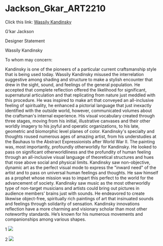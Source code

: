 # Jackson_Gkar_ART2210


Click this link: [Wassily Kandinsky](https://gmanski504.github.io/Jackson_Gkar_ART2210/Jackson_Gkar_ART2210_Self-portrait_Fall2019/Jackson_Gkar_ART2210_Self-portrait_Fall2019/JackSept162019-1.html)


G’kar Jackson

Designer Statement

Wassily Kandinsky

To whom may concern:

Kandinsky is one of the pioneers of a particular current craftsmanship style that is being used today. Wassily Kandinsky misused the interrelation suggestive among shading and structure to make a stylish encounter that drew in the sight, sound, and feelings of the general population. He accepted that complete reflection offered the likelihood for significant, supernatural articulation and that replicating from nature just meddled with this procedure. He was inspired to make art that conveyed an all-inclusive feeling of spirituality, he enhanced a pictorial language that just inexactly identified with the outside world, however, communicated volumes about the craftsman's internal experience. His visual vocabulary created through three stages, moving from his initial, illustrative canvases and their other worldly imagery to his joyful and operatic organizations, to his late, geometric and biomorphic level planes of color. Kandinsky's specialty and thoughts roused numerous ages of amazing artist, from his understudies at the Bauhaus to the Abstract Expressionists after World War II. The painting was, most importantly, profoundly otherworldly for Kandinsky. He looked to pass on significant otherworldliness and the profundity of human feeling through an all-inclusive visual language of theoretical structures and hues that rose above social and physical limits. Kandinsky saw non-objective, dynamic art as the perfect visual mode to express the "inward need" of the artist and to pass on universal human feelings and thoughts. He saw himself as a prophet whose mission was to impart this perfect to the world for the advancement of society. Kandinsky saw music as the most otherworldly type of non-target musicians and artists could bring out pictures in audience members' brains just with sounds. He endeavored to create likewise object-free, spiritually rich paintings of art that insinuated sounds and feelings through solidarity of sensation. Kandinsky innovations reflection have a more charming and visionary scholar than most other noteworthy standards. He’s known for his numerous movements and companionships among various shapes.



1 ![](https://github.com/Gmanski504/Jackson_Gkar_ART2210/raw/master/Jackson_Gkar_ART2210_Self-portrait_Fall2019/Jackson_Gkar_ART2210_Self-portrait_Fall2019/Img/vasilykandinsky.jpg)

2 ![](https://github.com/Gmanski504/Jackson_Gkar_ART2210/blob/master/Jackson_Gkar_ART2210_Self-portrait_Fall2019/Jackson_Gkar_ART2210_Self-portrait_Fall2019/Img/wassilykandinskyportrait.jpg)
